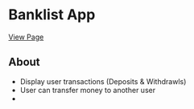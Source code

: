 # Banklist App

[View Page](https://amrdesai.github.io/bankist-app/)

## About

-   Display user transactions (Deposits & Withdrawls)
-   User can transfer money to another user
-   

